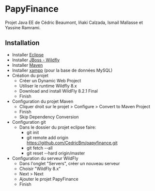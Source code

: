 # PapyFinance
Projet Java EE de Cédric Beaumont, Iñaki Calzada, Ismail Mallasse et Yassine Ramrami.

## Installation
- Installer [Eclipse](https://eclipse.org/downloads/)
- Installer [JBoss - Wildfly](http://tools.jboss.org/downloads/jbosstools/mars/4.3.0.Final.html)
- Installer [Maven](http://www.eclipse.org/m2e/)
- Installer [xampp](https://www.apachefriends.org/fr/download.html) (pour la base de données MySQL)
- Création du projet
  - Créer un Dynamic Web Project
  - Utiliser le runtime Wildfly 8.x
  - Download and install WildFly 8.2.1 Final
  - Finish
- Configuration du projet Maven
  - Cliquer droit sur le projet > Configure > Convert to Maven Project
  - Finish
  - Skip Dependency Conversion
- Configuration git
  - Dans le dossier du projet eclipse faire:
    - git init
    - git remote add origin https://github.com/CedricBm/papyfinance.git
    - git fetch --all
    - git reset --hard origin/master
- Configuration du serveur WildFly
  - Dans l'onglet "Servers", créer un nouveau serveur
  - Choisir "WildFly 8.x"
  - Next > Next
  - Ajouter le projet PapyFinance
  - Finish
